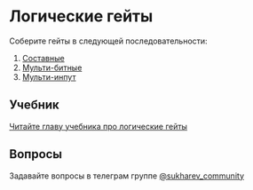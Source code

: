 # Логические гейты

Соберите гейты в следующей последовательности:

1. [Составные](/projects/01-gates/compound/README.md)
2. [Мульти-битные](/projects/01-gates/multi-bit/README.md)
3. [Мульти-инпут](/projects/01-gates/multi-input/README.md)

## Учебник

[Читайте главу учебника про логические гейты](https://www.notion.so/sukharev/I-combinational-logic-66d968f298d84bde97604bd41ea7d1a2)

## Вопросы

Задавайте вопросы в телеграм группе [@sukharev_community](https://www.t.me/sukharev_community)
